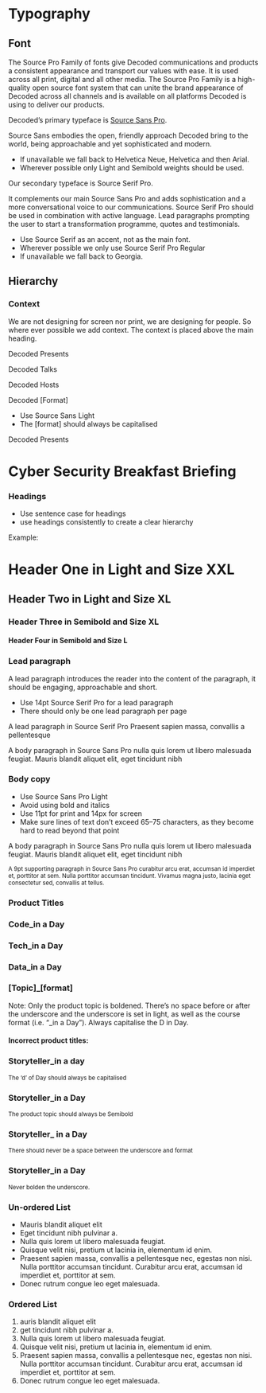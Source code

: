 # Typography

## Font
The Source Pro Family of fonts give Decoded communications and products a consistent appearance and transport our values with ease.
It is used across all print, digital and all other media. The Source Pro Family is a high-quality open source font system  that can unite the brand appearance of Decoded across all channels and is available on all platforms Decoded is using to deliver our products.

Decoded’s primary typeface is [Source Sans Pro](http://sourcesanspro.com/).

Source Sans embodies the open, friendly approach Decoded bring to the world, being approachable and yet sophisticated and modern.

- If unavailable we fall back to Helvetica Neue, Helvetica and then Arial.
- Wherever possible only Light and Semibold weights should be used.

Our secondary typeface is Source Serif Pro.

It complements our main Source Sans Pro and adds sophistication and a more conversational voice to our communications. Source Serif Pro should be used in combination with active language. Lead paragraphs prompting the user to start a transformation programme, quotes and testimonials.

- Use Source Serif as an accent, not as the main font.
- Wherever possible we only use Source Serif Pro Regular
- If unavailable we fall back to Georgia.


## Hierarchy

### Context
We are not designing for screen nor print, we are designing for people. So where ever possible we add context.
The context is placed above the main heading.

<span class="context">Decoded Presents</span>

<span class="context">Decoded Talks</span>

<span class="context">Decoded Hosts</span>

<span class="context">Decoded [Format]</span>


- Use Source Sans Light
- The [format] should always be capitalised

<div class="example">
  <span class="context">Decoded Presents</span>
  <h1>Cyber Security Breakfast Briefing</h1>
</div>

### Headings

- Use sentence case for headings
- use headings consistently to create a clear hierarchy

Example:

<div class="example">
  <h1>Header One in Light and Size XXL</h1>
  <h2>Header Two in Light and Size XL</h2>
  <h3>Header Three in Semibold and Size XL</h3>
  <h4>Header Four in Semibold and Size L</h4>
</div>




### Lead paragraph

A lead paragraph introduces the reader into the content of the paragraph, it should be engaging, approachable and short.

- Use 14pt Source Serif Pro for a lead paragraph
- There should only be one lead paragraph per page

<div class="example">
  <p class="lead">A lead paragraph in Source Serif Pro Praesent sapien massa, convallis a pellentesque</p>
  <p>A body paragraph in Source Sans Pro nulla quis lorem ut libero malesuada feugiat. Mauris blandit aliquet elit, eget tincidunt nibh</p>
</div>



### Body copy

- Use Source Sans Pro Light
- Avoid using bold and italics
- Use 11pt for print and 14px for screen
- Make sure lines of text don’t exceed 65–75 characters, as they become hard to read beyond that point

<div class="example">
  <p>A body paragraph in Source Sans Pro nulla quis lorem ut libero malesuada feugiat. Mauris blandit aliquet elit, eget tincidunt nibh</p>
  <small>A 9pt supporting paragraph in Source Sans Pro curabitur arcu erat, accumsan id imperdiet et, porttitor at sem. Nulla porttitor accumsan tincidunt. Vivamus magna justo, lacinia eget consectetur sed, convallis at tellus.</small>
</div>

### Product Titles

<div class="example">
  <h3 class="courseName">Code<span>&#95;in a Day</span></h3>
  <h3 class="courseName">Tech<span>&#95;in a Day</span></h3>
  <h3 class="courseName">Data<span>&#95;in a Day</span></h3>
  <h3 class="courseName">[Topic]<span>&#95;[format]</span></h3>
</div>
  <p>Note: Only the product topic is boldened. There’s no space before or after the underscore and the underscore is set in light, as well as the course format (i.e. “&#95;in a Day”). Always capitalise the D in Day.</p>

  <h4>Incorrect product titles:</h4>

<div class="example">
  <h3 class="courseName">Storyteller<span>&#95;in a day<span></h3>
  <small>The ‘d’ of Day should always be capitalised</small>

  <h3>Storyteller&#95;in a Day</h3>
  <small>The product topic should always be Semibold</small>

  <h3 class="courseName">Storyteller<span>&#95; in a Day</span></h3>
  <small>There should never be a space between the underscore and format</small>

  <h3 class="courseName">Storyteller&#95;<span>in a Day</span></h3>
  <small>Never bolden the underscore.</small>
</div>

### Un-ordered List
- Mauris blandit aliquet elit
- Eget tincidunt nibh pulvinar a.
- Nulla quis lorem ut libero malesuada feugiat.
- Quisque velit nisi, pretium ut lacinia in, elementum id enim.
- Praesent sapien massa, convallis a pellentesque nec, egestas non nisi. Nulla porttitor accumsan tincidunt. Curabitur arcu erat, accumsan id imperdiet et, porttitor at sem.
- Donec rutrum congue leo eget malesuada.

### Ordered List
1. auris blandit aliquet elit
2. get tincidunt nibh pulvinar a.
3. Nulla quis lorem ut libero malesuada feugiat.
4. Quisque velit nisi, pretium ut lacinia in, elementum id enim.
5. Praesent sapien massa, convallis a pellentesque nec, egestas non nisi. Nulla porttitor accumsan tincidunt. Curabitur arcu erat, accumsan id imperdiet et, porttitor at sem.
6. Donec rutrum congue leo eget malesuada.
